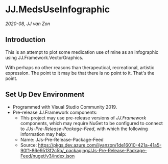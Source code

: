 JJ.MedsUseInfographic
=====================

*2020-08, JJ van Zon*


Introduction
------------

This is an attempt to plot some medication use of mine as an infographic using JJ.Framework.VectorGraphics.

With perhaps no other reasons than therapeutical, recreational, artistic expression. The point to it may be that there is no point to it. That's the point.


Set Up Dev Environment
----------------------

- Programmed with Visual Studio Community 2019.
- Pre-release JJ.Framework components:
    - This project may use pre-release versions of *JJ.Framework* components, which may require NuGet to be configured to connect to *JJs-Pre-Release-Package-Feed*, with which the following information may help:
    - Name: JJs-Pre-Release-Package-Feed
    - Source: https://pkgs.dev.azure.com/jjvanzon/1de16010-421a-41a5-90f1-86e9513f2c5b/_packaging/JJs-Pre-Release-Package-Feed/nuget/v3/index.json
